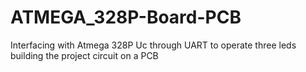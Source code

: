 # ATMEGA_328P-Board-PCB
   Interfacing with Atmega 328P Uc through UART to operate three leds
   building the project circuit on a PCB